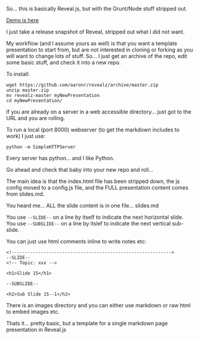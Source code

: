 So... this is basically Reveal.js, but with the Grunt/Node stuff stripped out.

[Demo is here](http://defiantShaun.github.io/revealz)

I just take a release snapshot of Reveal, stripped out what I did not want.

My workflow (and I assume yours as well) is that you want a template presentation to start from, but are not interested in cloning or forking as you will want to change lots of stuff.  So... I just get an archive of the repo, edit some basic stuff, and check it into a new repo.

To install:

    wget https://github.com/aaronr/revealz/archive/master.zip
    unzip master.zip
    mv revealz-master myNewPresentation
    cd myNewPresentation/

If you are already on a server in a web accessible directory... just got to the URL and you are rolling.

To run a local (port 8000) webserver (to get the markdown includes to work) I just use:

    python -m SimpleHTTPServer

Every server has python... and I like Python.

Go ahead and check that baby into your new repo and roll...


The main idea is that the index.html file has been stripped down, the js config moved to a config.js file, and the FULL presentation content comes from slides.md.

You heard me... ALL the slide content is in one file... slides.md

You use `--SLIDE--` on a line by itself to indicate the next horizontal slide.  You use `--SUBSLIDE--` on a line by itslef to indicate the next vertical sub-slide.

You can just use html comments inline to write notes etc:

    <!------------------------------------------------------------>
    --SLIDE--
    <!-- Topic: xxx -->
    
    <h1>Slide 15</h1>
    
    --SUBSLIDE--
    
    <h2>Sub Slide 15--1</h2>

There is an images directory and you can either use markdown or raw html to embed images etc.

Thats it... pretty basic, but a template for a single markdown page presentation in Reveal.js
